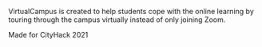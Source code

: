 VirtualCampus is created to help students cope with the online learning by touring through the campus virtually instead of only joining Zoom.

Made for CityHack 2021
